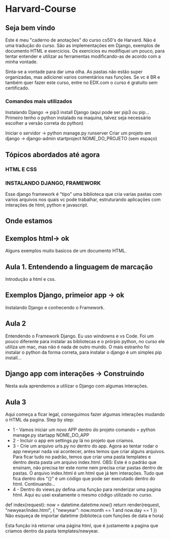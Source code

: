 # Harvard-Course

## Seja bem vindo

Este é meu "caderno de anotações" do curso cs50's de Harvard.
Não é uma tradução do curso. São as implementações em Django, exemplos de documento HTML e exercicios.
Os exercicios eu modifiquei um pouco, para tentar entender e utilizar as ferramentas modificando-as de acordo com a minha vontade.

Sinta-se a vontade para dar uma olha.
As pastas não estão super organizadas, mas adicionei varios comentários nas funções.
Se vc é BR e também quer fazer este curso, entre no EDX.com o curso é gratuito sem certificado.

### Comandos mais utilizados

Instalando Django -> pip3 install Django (aqui pode ser pip3 ou pip... Primeiro tenho o python instalado na maquina, talvez seja necessário escolher a versão correta do python)

Iniciar o servidor -> python manage.py runserver
Criar um projeto em django -> django-admin startproject NOME_DO_PROJETO (sem espaço)

## Tópicos abordados até agora

### HTML E CSS

### INSTALANDO DJANGO, FRAMEWORK

Esse django framework é "tipo" uma biblioteca que cria varias pastas com varios arquivos nos quais vc pode trabalhar, estruturando aplicações com interações
de html, python e javascript.

## Onde estamos

## Exemplos html-> ok

Alguns exemplos muito basicos de um documento HTML.

## Aula 1. Entendendo a linguagem de marcação

Introdução a html e css.

## Exemplos Django, primeior app ->  ok

Instalando Django e conhecendo o Framework.

## Aula 2

Entendendo o Framework Django.
Eu uso windowns e vs Code.
Foi um pouco diferente para instalar as bibliotecas e o prórpio python, no curso ele utiliza um mac, mas não é nada de outro mundo. O mais estranho foi instalar o python da forma correta, para instalar o django é um simples pip install...

## Django app com interações -> Construindo

Nesta aula aprendemos a utilizar o Django com algumas interações.

## Aula 3

Aqui começa a ficar legal, conseguimos fazer algumas interações mudando o HTML da pagina.
Step by step:

- 1 - Vamos iniciar um novo APP dentro do projeto comando = python manage.py startapp NOME_DO_APP
- 2 - Incluir o app em settings.py lá no projeto que criamos.
- 3 - Crie um arquivo urls.py no dentro do app.
Agora ao tentar rodar o app newyear nada vai acontecer, antes temos que criar alguns arquivos.
Para ficar tudo no padrão, temos que criar uma pasta templates e dentro desta pasta um arquivo index.html. OBS: Este é o padrão que ensinam, não precisa ter este nome nem precisa criar pastas dentro de pastas.
O arquivo index.html é um html  que já tem interações.
Tudo que fica dentro dos "{}" é um código que pode ser executado dentro do html.
Continuando...
- 4 - Dentro do views.py defina uma função para renderizar uma pagina html. Aqui eu usei exatamente o mesmo código utilizado no curso.

def index(request):
    now = datetime.datetime.now()
    return render(request, "newyear/index.html", {
        "newyear": now.month == 1 and now.day == 1
    })
Não esqueça de importar datetime (biblioteca com funções de data e hora)

Esta função irá retornar uma página html, que é justamente a pagina que criamos dentro da pasta templates/newyear.
